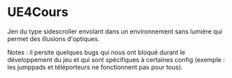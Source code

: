 # UE4Cours

Jen du type sidescroller envolant dans un environnement sans lumière qui permet des illusions d'optiques.

Notes : il persite quelques bugs qui nous ont bloqué durant le développement du jeu et qui sont spécifiques à certaines config (exemple : les jumppads et téléporteurs ne fonctionnent pas pour tous).
